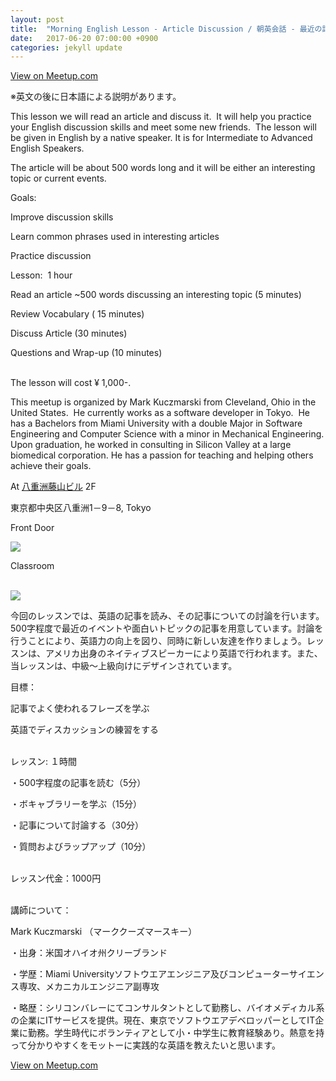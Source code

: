 ```yaml
---
layout: post
title:  "Morning English Lesson - Article Discussion / 朝英会話 - 最近の記事についてディスカッションしましょう！"
date:   2017-06-20 07:00:00 +0900
categories: jekyll update
---
```

<a href="https://www.meetup.com/tokyo-english-learners/events/240705035/">View on Meetup.com</a>
<div>
<p>※英文の後に日本語による説明があります。</p> <p>This lesson we will read an article and discuss it.  It will help you practice your English discussion skills and meet some new friends.  The lesson will be given in English by a native speaker. It is for Intermediate to Advanced English Speakers.</p> <p>The article will be about 500 words long and it will be either an interesting topic or current events. </p> <p>Goals:</p> <p>Improve discussion skills</p> <p>Learn common phrases used in interesting articles</p> <p>


Practice discussion</p> <p>Lesson:  1 hour</p> <p>Read an article ~500 words discussing an interesting topic (5 minutes)</p> <p>Review Vocabulary ( 15 minutes)</p> <p>Discuss Article (30 minutes)</p> <p>Questions and Wrap-up (10 minutes)</p> <p><br/>The lesson will cost ¥ 1,000-.  </p> <p>This meetup is organized by Mark Kuczmarski from Cleveland, Ohio in the United States.  He currently works as a software developer in Tokyo.  He has a Bachelors from Miami University with a double Major in Software Engineering and Computer Science with a minor in Mechanical Engineering. Upon graduation, he worked in consulting in Silicon Valley at a large biomedical corporation. He has a passion for teaching and helping others achieve their goals.</p> <p>At <a href="https://maps.google.com/maps?f=q&amp;hl=en&amp;q=%E6%9D%B1%E4%BA%AC%E9%83%BD%E4%B8%AD%E5%A4%AE%E5%8C%BA%E5%85%AB%E9%87%8D%E6%B4%B21%EF%BC%8D9%EF%BC%8D8%2C+Tokyo%2C+jp">八重洲藤山ビル</a> 2F </p> <p>東京都中央区八重洲1－9－8, Tokyo </p> <p>Front Door</p> <p><img src="https://secure.meetupstatic.com/photos/event/c/f/0/6/600_460852998.jpeg" /></p> <p>Classroom</p> <p><br/><img src="https://secure.meetupstatic.com/photos/event/c/e/f/4/600_460852980.jpeg" /></p> <p>今回のレッスンでは、英語の記事を読み、その記事についての討論を行います。500字程度で最近のイベントや面白いトピックの記事を用意しています。討論を行うことにより、英語力の向上を図り、同時に新しい友達を作りましょう。レッスンは、アメリカ出身のネイティブスピーカーにより英語で行われます。また、当レッスンは、中級〜上級向けにデザインされています。</p> <p>


目標：</p> <p>記事でよく使われるフレーズを学ぶ</p> <p>英語でディスカッションの練習をする</p> <p><br/>レッスン: １時間</p> <p>・500字程度の記事を読む（5分）</p> <p>・ボキャブラリーを学ぶ（15分）</p> <p>・記事について討論する（30分）</p> <p>・質問およびラップアップ（10分）</p> <p><br/>レッスン代金：1000円</p> <p><br/>講師について：</p> <p>Mark Kuczmarski （マーククーズマースキー）</p> <p>・出身：米国オハイオ州クリーブランド</p> <p>・学歴：Miami Universityソフトウエアエンジニア及びコンピューターサイエンス専攻、メカニカルエンジニア副専攻</p> <p>・略歴：シリコンバレーにてコンサルタントとして勤務し、バイオメディカル系の企業にITサービスを提供。現在、東京でソフトウエアデベロッパーとしてIT企業に勤務。学生時代にボランティアとして小・中学生に教育経験あり。熱意を持って分かりやすくをモットーに実践的な英語を教えたいと思います。</p> 
</div>
<a href="https://www.meetup.com/tokyo-english-learners/events/240705035/">View on Meetup.com</a>

